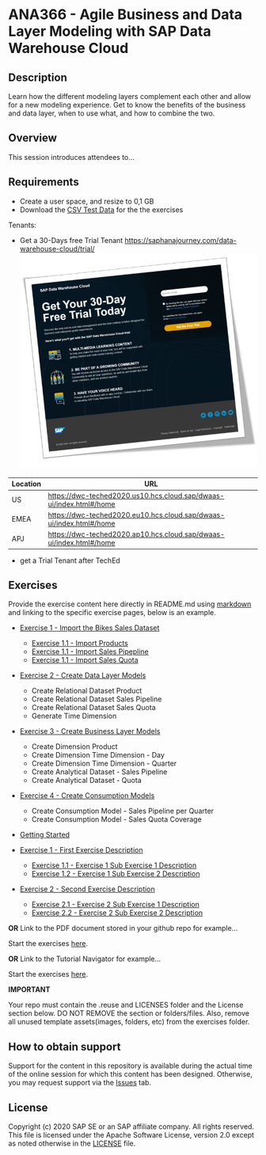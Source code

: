 # ANA366 - Agile Business and Data Layer Modeling with SAP Data Warehouse Cloud

## Description

Learn how the different modeling layers complement each other and allow for a new modeling experience. Get to know the benefits of the business and data layer, when to use what, and how to combine the two.

## Overview

This session introduces attendees to...

## Requirements

- Create a user space, and resize to 0,1 GB
- Download the [CSV Test Data](/csv_dataset/DWC_BIKE_SALES_DEMO.zip) for the the exercises

Tenants:
- Get a 30-Days free Trial Tenant
https://saphanajourney.com/data-warehouse-cloud/trial/
![DWC_Free_Trial](/images/FreeDWCTrial.png)


Location | URL
---------|-----
US | https://dwc-teched2020.us10.hcs.cloud.sap/dwaas-ui/index.html#/home
EMEA | https://dwc-teched2020.eu10.hcs.cloud.sap/dwaas-ui/index.html#/home
APJ | https://dwc-teched2020.ap10.hcs.cloud.sap/dwaas-ui/index.html#/home

- get a Trial Tenant after TechEd

 
## Exercises

Provide the exercise content here directly in README.md using [markdown](https://guides.github.com/features/mastering-markdown/) and linking to the specific exercise pages, below is an example.

- [Exercise 1 - Import the Bikes Sales Dataset](exercises/ex1/)
    - [Exercise 1.1 - Import Products](exercises/ex1/README.md#exercise-11-import-products)
    - [Exercise 1.1 - Import Sales Pipepline](exercises/ex1/README.md#exercise-12-import-sales-pipeline)
    - [Exercise 1.1 - Import Sales Quota](/exercises/ex1/README.md#exercise-13-import-sales-quota)
    
- [Exercise 2 - Create Data Layer Models](exercises/ex2/)
    - Create Relational Dataset Product
    - Create Relational Dataset Sales Pipeline
    - Create Relational Dataset Sales Quota
    - Generate Time Dimension
    
- [Exercise 3 - Create Business Layer Models](exercises/ex3/)
    - Create Dimension Product
    - Create Dimension Time Dimension - Day 
    - Create Dimension Time Dimension - Quarter
    - Create Analytical Dataset - Sales Pipeline
    - Create Analytical Dataset - Quota
    
- [Exercise 4 - Create Consumption Models](exercises/ex4/)
    - Create Consumption Model - Sales Pipeline per Quarter
    - Create Consumption Model - Sales Quota Coverage

- [Getting Started](exercises/ex0/)
- [Exercise 1 - First Exercise Description](exercises/ex1/)
    - [Exercise 1.1 - Exercise 1 Sub Exercise 1 Description](exercises/ex1#exercise-11-sub-exercise-1-description)
    - [Exercise 1.2 - Exercise 1 Sub Exercise 2 Description](exercises/ex1#exercise-12-sub-exercise-2-description)
- [Exercise 2 - Second Exercise Description](exercises/ex2/)
    - [Exercise 2.1 - Exercise 2 Sub Exercise 1 Description](exercises/ex2#exercise-21-sub-exercise-1-description)
    - [Exercise 2.2 - Exercise 2 Sub Exercise 2 Description](exercises/ex2#exercise-22-sub-exercise-2-description)


**OR** Link to the PDF document stored in your github repo for example...

Start the exercises [here](exercises/myPDFDoc.pdf).
    
**OR** Link to the Tutorial Navigator for example...

Start the exercises [here](https://developers.sap.com/tutorials/abap-environment-trial-onboarding.html).

**IMPORTANT**

Your repo must contain the .reuse and LICENSES folder and the License section below. DO NOT REMOVE the section or folders/files. Also, remove all unused template assets(images, folders, etc) from the exercises folder. 

## How to obtain support

Support for the content in this repository is available during the actual time of the online session for which this content has been designed. Otherwise, you may request support via the [Issues](../../issues) tab.

## License
Copyright (c) 2020 SAP SE or an SAP affiliate company. All rights reserved. This file is licensed under the Apache Software License, version 2.0 except as noted otherwise in the [LICENSE](LICENSES/Apache-2.0.txt) file.
